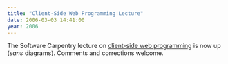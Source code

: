 ```yaml
---
title: "Client-Side Web Programming Lecture"
date: 2006-03-03 14:41:00
year: 2006
---
```

The Software Carpentry lecture on <a href="http://www.third-bit.com/swc2/lec/client.html">client-side web programming</a> is now up (<em>sans</em> diagrams).  Comments and corrections welcome.
